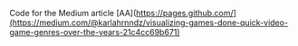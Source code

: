 Code for the Medium article [AA](https://pages.github.com/](https://medium.com/@karlahrnndz/visualizing-games-done-quick-video-game-genres-over-the-years-21c4cc69b671)
